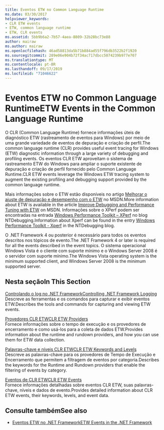 ```yaml
---
title: Eventos ETW no Common Language Runtime
ms.date: 03/30/2017
helpviewer_keywords:
- CLR ETW events
- ETW, common language runtime
- ETW, CLR events
ms.assetid: 5bb9b6a2-7b57-4aea-8809-32b28bc73e88
author: mairaw
ms.author: mairaw
ms.openlocfilehash: 46ad58813da5b71b884ad55f796db3522b2f1920
ms.sourcegitcommit: 289e06e904b72f34ac717dbcc5074239b977e707
ms.translationtype: MT
ms.contentlocale: pt-BR
ms.lasthandoff: 09/17/2019
ms.locfileid: "71046622"
---
```

# <a name="etw-events-in-the-common-language-runtime"></a><span data-ttu-id="61a7c-102">Eventos ETW no Common Language Runtime</span><span class="sxs-lookup"><span data-stu-id="61a7c-102">ETW Events in the Common Language Runtime</span></span>
<span data-ttu-id="61a7c-103">O CLR (Common Language Runtime) fornece informações úteis de diagnóstico ETW (rastreamento de eventos para Windows) por meio de uma grande variedade de eventos de depuração e criação de perfil.</span><span class="sxs-lookup"><span data-stu-id="61a7c-103">The common language runtime (CLR) provides useful event tracing for Windows (ETW) diagnostic information through a large variety of debugging and profiling events.</span></span> <span data-ttu-id="61a7c-104">Os eventos CLR ETW aproveitam o sistema de rastreamento ETW do Windows para ampliar o suporte existente de depuração e criação de perfil fornecido pelo Common Language Runtime.</span><span class="sxs-lookup"><span data-stu-id="61a7c-104">CLR ETW events leverage the Windows ETW tracing system to augment the existing profiling and debugging support provided by the common language runtime.</span></span>  
  
 <span data-ttu-id="61a7c-105">Mais informações sobre o ETW estão disponíveis no artigo [Melhorar o ajuste de depuração e desempenho com o ETW](https://go.microsoft.com/fwlink/?LinkID=161142) no MSDN.</span><span class="sxs-lookup"><span data-stu-id="61a7c-105">More information about ETW is available in the article [Improve Debugging and Performance Tuning with ETW](https://go.microsoft.com/fwlink/?LinkID=161142) on MSDN.</span></span> <span data-ttu-id="61a7c-106">Informações sobre o XPerf podem ser encontradas na entrada [Windows Performance Toolkit – XPerf](https://go.microsoft.com/fwlink/?LinkID=161144) no blog NTDebugging.</span><span class="sxs-lookup"><span data-stu-id="61a7c-106">Information about Xperf can be found in the entry [Windows Performance Toolkit - Xperf](https://go.microsoft.com/fwlink/?LinkID=161144) in the NTDebugging blog.</span></span>  
  
 <span data-ttu-id="61a7c-107">O .NET Framework 4 ou posterior é necessário para todos os eventos descritos nos tópicos de evento.</span><span class="sxs-lookup"><span data-stu-id="61a7c-107">The .NET Framework 4 or later is required for all the events described in the event topics.</span></span> <span data-ttu-id="61a7c-108">O sistema operacional Windows Vista é o cliente com suporte mínimo e o Windows Server 2008 é o servidor com suporte mínimo.</span><span class="sxs-lookup"><span data-stu-id="61a7c-108">The Windows Vista operating system is the minimum supported client, and Windows Server 2008 is the minimum supported server.</span></span>  
  
## <a name="in-this-section"></a><span data-ttu-id="61a7c-109">Nesta seção</span><span class="sxs-lookup"><span data-stu-id="61a7c-109">In This Section</span></span>  
 [<span data-ttu-id="61a7c-110">Controlando o log no .NET Framework</span><span class="sxs-lookup"><span data-stu-id="61a7c-110">Controlling .NET Framework Logging</span></span>](controlling-logging.md)  
 <span data-ttu-id="61a7c-111">Descreve as ferramentas e os comandos para capturar e exibir eventos ETW.</span><span class="sxs-lookup"><span data-stu-id="61a7c-111">Describes the tools and commands for capturing and viewing ETW events.</span></span>  
  
 [<span data-ttu-id="61a7c-112">Provedores CLR ETW</span><span class="sxs-lookup"><span data-stu-id="61a7c-112">CLR ETW Providers</span></span>](clr-etw-providers.md)  
 <span data-ttu-id="61a7c-113">Fornece informações sobre o tempo de execução e os provedores de encerramento e como usá-los para a coleta de dados ETW.</span><span class="sxs-lookup"><span data-stu-id="61a7c-113">Provides information about the runtime and rundown providers, and how you can use them for ETW data collection.</span></span>  
  
 [<span data-ttu-id="61a7c-114">Palavras-chave e níveis CLR ETW</span><span class="sxs-lookup"><span data-stu-id="61a7c-114">CLR ETW Keywords and Levels</span></span>](clr-etw-keywords-and-levels.md)  
 <span data-ttu-id="61a7c-115">Descreve as palavras-chave para os provedores de Tempo de Execução e Encerramento que permitem a filtragem de eventos por categoria.</span><span class="sxs-lookup"><span data-stu-id="61a7c-115">Describes the keywords for the Runtime and Rundown providers that enable the filtering of events by category.</span></span>  
  
 [<span data-ttu-id="61a7c-116">Eventos de CLR ETW</span><span class="sxs-lookup"><span data-stu-id="61a7c-116">CLR ETW Events</span></span>](clr-etw-events.md)  
 <span data-ttu-id="61a7c-117">Fornece informações detalhadas sobre eventos CLR ETW, suas palavras-chave, níveis e dados de evento.</span><span class="sxs-lookup"><span data-stu-id="61a7c-117">Provides detailed information about CLR ETW events, their keywords, levels, and event data.</span></span>  
  
## <a name="see-also"></a><span data-ttu-id="61a7c-118">Consulte também</span><span class="sxs-lookup"><span data-stu-id="61a7c-118">See also</span></span>

- [<span data-ttu-id="61a7c-119">Eventos ETW no .NET Framework</span><span class="sxs-lookup"><span data-stu-id="61a7c-119">ETW Events in the .NET Framework</span></span>](etw-events.md)
